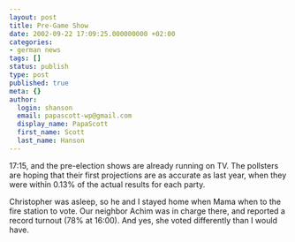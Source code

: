 ```yaml
---
layout: post
title: Pre-Game Show
date: 2002-09-22 17:09:25.000000000 +02:00
categories:
- german news
tags: []
status: publish
type: post
published: true
meta: {}
author:
  login: shanson
  email: papascott-wp@gmail.com
  display_name: PapaScott
  first_name: Scott
  last_name: Hanson
---
```

<p>17:15, and the pre-election shows are already running on TV. The pollsters are hoping that their first projections are as accurate as last year, when they were within 0.13% of the actual results for each party.</p>
<p>Christopher was asleep, so he and I stayed home when Mama when to the fire station to vote. Our neighbor Achim was in charge there, and reported a record turnout (78% at 16:00). And yes, she voted differently than I would have.</p>
